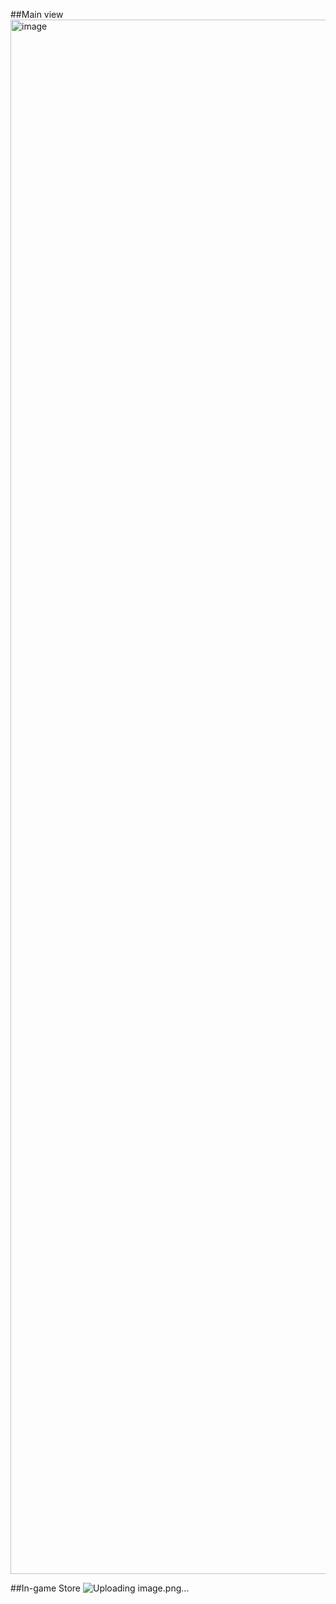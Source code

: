 ##Main view
<img width="4676" height="2487" alt="image" src="https://github.com/user-attachments/assets/b5aa8b09-9bf3-4e7b-bea7-5535b5549c26" />

##In-game Store
![Uploading image.png…]()
